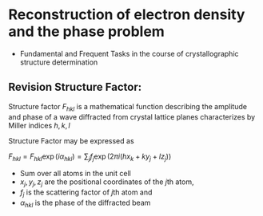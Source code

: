 # Reconstruction of electron density and the phase problem

+ Fundamental and Frequent Tasks in the course of crystallographic structure determination

## Revision Structure Factor:

Structure factor $F_{hkl}$ is a mathematical function describing the amplitude and phase of a wave diffracted from crystal lattice planes characterizes by Miller indices $h,k,l$

Structure Factor may be expressed as

$F_{hkl} = F_{hkl} \exp(i \alpha_{hkl}) = \sum_{j} f_j \exp(2\pi i (hx_k + ky_j + lz_j))$

+ Sum over all atoms in the unit cell
+ $x_j,y_j,z_j$ are the positional coordinates of the $j$th atom,
+ $f_j$ is the scattering factor of $j$th atom and
+ $\alpha_{hkl}$ is the phase of the diffracted beam